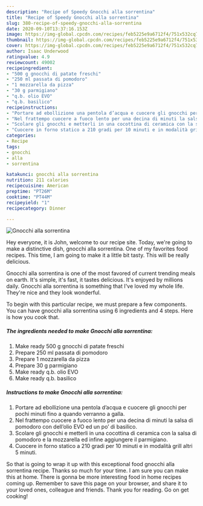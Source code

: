 ```yaml
---
description: "Recipe of Speedy Gnocchi alla sorrentina"
title: "Recipe of Speedy Gnocchi alla sorrentina"
slug: 380-recipe-of-speedy-gnocchi-alla-sorrentina
date: 2020-09-10T13:37:16.153Z
image: https://img-global.cpcdn.com/recipes/feb5225e9a6712f4/751x532cq70/gnocchi-alla-sorrentina-recipe-main-photo.jpg
thumbnail: https://img-global.cpcdn.com/recipes/feb5225e9a6712f4/751x532cq70/gnocchi-alla-sorrentina-recipe-main-photo.jpg
cover: https://img-global.cpcdn.com/recipes/feb5225e9a6712f4/751x532cq70/gnocchi-alla-sorrentina-recipe-main-photo.jpg
author: Isaac Underwood
ratingvalue: 4.9
reviewcount: 49002
recipeingredient:
- "500 g gnocchi di patate freschi"
- "250 ml passata di pomodoro"
- "1 mozzarella da pizza"
- "30 g parmigiano"
- "q.b. olio EVO"
- "q.b. basilico"
recipeinstructions:
- "Portare ad ebollizione una pentola d’acqua e cuocere gli gnocchi per pochi minuti fino a quando verranno a galla."
- "Nel frattempo cuocere a fuoco lento per una decina di minuti la salsa di pomodoro con dell’olio EVO ed un po’ di basilico."
- "Scolare gli gnocchi e metterli in una cocottina di ceramica con la salsa di pomodoro e la mozzarella ed infine aggiungere il parmigiano."
- "Cuocere in forno statico a 210 gradi per 10 minuti e in modalità grill altri 5 minuti."
categories:
- Recipe
tags:
- gnocchi
- alla
- sorrentina

katakunci: gnocchi alla sorrentina 
nutrition: 211 calories
recipecuisine: American
preptime: "PT26M"
cooktime: "PT44M"
recipeyield: "1"
recipecategory: Dinner

---
```



![Gnocchi alla sorrentina](https://img-global.cpcdn.com/recipes/feb5225e9a6712f4/751x532cq70/gnocchi-alla-sorrentina-recipe-main-photo.jpg)

Hey everyone, it is John, welcome to our recipe site. Today, we're going to make a distinctive dish, gnocchi alla sorrentina. One of my favorites food recipes. This time, I am going to make it a little bit tasty. This will be really delicious.

Gnocchi alla sorrentina is one of the most favored of current trending meals on earth. It's simple, it's fast, it tastes delicious. It's enjoyed by millions daily. Gnocchi alla sorrentina is something that I've loved my whole life. They're nice and they look wonderful.




To begin with this particular recipe, we must prepare a few components. You can have gnocchi alla sorrentina using 6 ingredients and 4 steps. Here is how you cook that.

<!--inarticleads1-->

##### The ingredients needed to make Gnocchi alla sorrentina:

1. Make ready 500 g gnocchi di patate freschi
1. Prepare 250 ml passata di pomodoro
1. Prepare 1 mozzarella da pizza
1. Prepare 30 g parmigiano
1. Make ready q.b. olio EVO
1. Make ready q.b. basilico




<!--inarticleads2-->

##### Instructions to make Gnocchi alla sorrentina:

1. Portare ad ebollizione una pentola d’acqua e cuocere gli gnocchi per pochi minuti fino a quando verranno a galla.
1. Nel frattempo cuocere a fuoco lento per una decina di minuti la salsa di pomodoro con dell’olio EVO ed un po’ di basilico.
1. Scolare gli gnocchi e metterli in una cocottina di ceramica con la salsa di pomodoro e la mozzarella ed infine aggiungere il parmigiano.
1. Cuocere in forno statico a 210 gradi per 10 minuti e in modalità grill altri 5 minuti.




So that is going to wrap it up with this exceptional food gnocchi alla sorrentina recipe. Thanks so much for your time. I am sure you can make this at home. There is gonna be more interesting food in home recipes coming up. Remember to save this page on your browser, and share it to your loved ones, colleague and friends. Thank you for reading. Go on get cooking!
